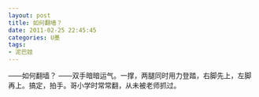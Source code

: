 ```yaml
---
layout: post
title: 如何翻墙？
date: 2011-02-25 22:45:45
categories: U墨
tags:
- 泥巴娃
---
```

——如何翻墙？
——双手暗暗运气。一撑，两腿同时用力登踏，右脚先上，左脚再上。搞定，拍手。哥小学时常常翻，从未被老师抓过。
